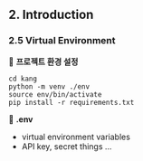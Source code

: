## 2. Introduction

### 2.5 Virtual Environment

📍 **프로젝트 환경 설정**

```
cd kang
python -m venv ./env
source env/bin/activate
pip install -r requirements.txt
```

📜 **.env**

- virtual environment variables
- API key, secret things ...
